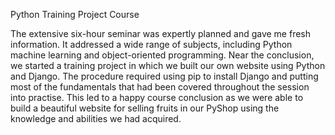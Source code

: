 Python Training Project Course

The extensive six-hour seminar was expertly planned and gave me fresh information. 
It addressed a wide range of subjects, including Python machine learning and object-oriented programming. Near the conclusion, we started a training project in which we built our own website using Python and Django. The procedure required using pip to install Django and putting most of the fundamentals that had been covered throughout the session into practise. This led to a happy course conclusion as we were able to build a beautiful website for selling fruits in our PyShop using the knowledge and abilities we had acquired.

